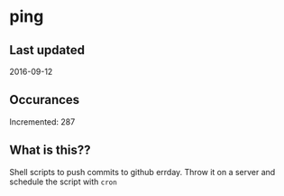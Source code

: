 # ping

## Last updated
2016-09-12

## Occurances
Incremented: 287

## What is this?? 
Shell scripts to push commits to github errday. Throw it on a server and schedule the script with `cron`
